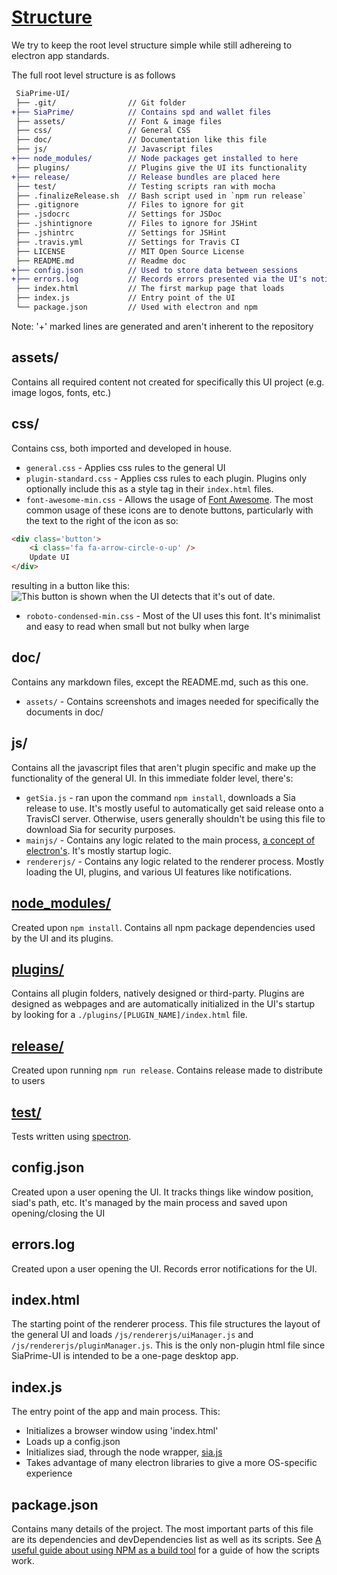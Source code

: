 # [Structure](Structure.md)

We try to keep the root level structure simple while still adhereing to
electron app standards.

The full root level structure is as follows

```diff
 SiaPrime-UI/
 ├── .git/                // Git folder
+├── SiaPrime/            // Contains spd and wallet files
 ├── assets/              // Font & image files
 ├── css/                 // General CSS
 ├── doc/                 // Documentation like this file
 ├── js/                  // Javascript files
+├── node_modules/        // Node packages get installed to here
 ├── plugins/             // Plugins give the UI its functionality
+├── release/             // Release bundles are placed here
 ├── test/                // Testing scripts ran with mocha
 ├── .finalizeRelease.sh  // Bash script used in `npm run release`
 ├── .gitignore           // Files to ignore for git
 ├── .jsdocrc             // Settings for JSDoc
 ├── .jshintignore        // Files to ignore for JSHint
 ├── .jshintrc            // Settings for JSHint
 ├── .travis.yml          // Settings for Travis CI
 ├── LICENSE              // MIT Open Source License
 ├── README.md            // Readme doc
+├── config.json          // Used to store data between sessions
+├── errors.log           // Records errors presented via the UI's notifications
 ├── index.html           // The first markup page that loads
 ├── index.js             // Entry point of the UI
 └── package.json         // Used with electron and npm
```
Note: '+' marked lines are generated and aren't inherent to the repository

## assets/
Contains all required content not created for specifically this UI project
(e.g. image logos, fonts, etc.)

## css/
Contains css, both imported and developed in house.

* `general.css` - Applies css rules to the general UI
* `plugin-standard.css` - Applies css rules to each plugin. Plugins only
  optionally include this as a style tag in their `index.html` files.
* `font-awesome-min.css` - Allows the usage of [Font
  Awesome](http://fontawesome.io/). The most common usage of these icons are to
  denote buttons, particularly with the text to the right of the icon as so:
```html
<div class='button'>
	<i class='fa fa-arrow-circle-o-up' />
	Update UI
</div>
```
resulting in a button like this: ![This button is shown when the UI detects
that it's out of date](/doc/assets/update-button.png).
* `roboto-condensed-min.css` - Most of the UI uses this font. It's minimalist
  and easy to read when small but not bulky when large

## doc/
Contains any markdown files, except the README.md, such as this one.

* `assets/` - Contains screenshots and images needed for specifically the
  documents in doc/

## js/
Contains all the javascript files that aren't plugin specific and make up the
functionality of the general UI. In this immediate folder level, there's:

* `getSia.js` - ran upon the command `npm install`, downloads a Sia release to
  use. It's mostly useful to automatically get said release onto a TravisCI
  server. Otherwise, users generally shouldn't be using this file to download
  Sia for security purposes.
* `mainjs/` - Contains any logic related to the main process, [a concept of
  electron's](https://github.com/atom/electron/blob/master/docs/tutorial/quick-start.md#differences-between-main-process-and-renderer-process).
  It's mostly startup logic.
* `rendererjs/` - Contains any logic related to the renderer process. Mostly
  loading the UI, plugins, and various UI features like notifications.

## [node_modules/](https://www.npmjs.com/)
Created upon `npm install`. Contains all npm package dependencies used by the UI
and its plugins. 

## [plugins/](/doc/Plugins.md)
Contains all plugin folders, natively designed or third-party. Plugins are
designed as webpages and are automatically initialized in the UI's startup by
looking for a `./plugins/[PLUGIN_NAME]/index.html` file.

## [release/](/doc/DevelopmentFlow.md)
Created upon running `npm run release`. Contains release made to distribute to
users

## [test/](/doc/Testing.md)
Tests written using [spectron](https://github.com/kevinsawicki/spectron).

## config.json
Created upon a user opening the UI. It tracks things like window
position, siad's path, etc. It's managed by the main process and saved upon
opening/closing the UI

## errors.log
Created upon a user opening the UI. Records error notifications for the UI.

## index.html
The starting point of the renderer process. This file structures the layout of
the general UI and loads `/js/rendererjs/uiManager.js` and
`/js/rendererjs/pluginManager.js`. This is the only non-plugin html file since
SiaPrime-UI is intended to be a one-page desktop app.

## index.js
The entry point of the app and main process. This:
* Initializes a browser window using 'index.html'
* Loads up a config.json
* Initializes siad, through the node wrapper, [sia.js](https://github.com/NebulousLabs/Nodejs-Sia)
* Takes advantage of many electron libraries to give a more OS-specific
  experience

## package.json
Contains many details of the project. The most important parts of this file are
its dependencies and devDependencies list as well as its scripts. See [A useful
guide about using NPM as a build
tool](http://blog.keithcirkel.co.uk/how-to-use-npm-as-a-build-tool/) for a
guide of how the scripts work.

